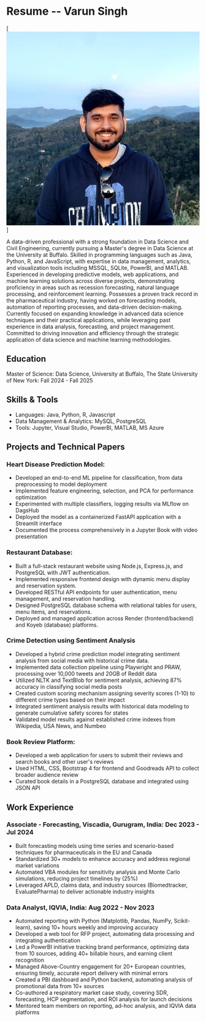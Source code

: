 # Resume -- Varun Singh

[![alt text](1702719279002.jpeg)]

A data-driven professional with a strong foundation in Data Science and Civil Engineering, currently pursuing a Master's degree in Data Science at the University at Buffalo. Skilled in programming languages such as Java, Python, R, and JavaScript, with expertise in data management, analytics, and visualization tools including MSSQL, SQLite, PowerBI, and MATLAB.
Experienced in developing predictive models, web applications, and machine learning solutions across diverse projects, demonstrating proficiency in areas such as recession forecasting, natural language processing, and reinforcement learning. Possesses a proven track record in the pharmaceutical industry, having worked on forecasting models, automation of reporting processes, and data-driven decision-making.
Currently focused on expanding knowledge in advanced data science techniques and their practical applications, while leveraging past experience in data analysis, forecasting, and project management. Committed to driving innovation and efficiency through the strategic application of data science and machine learning methodologies.


## Education
Master of Science: Data Science, University at Buffalo, The State University of New York:  Fall 2024 - Fall 2025


## Skills & Tools
- Languages: Java, Python, R, Javascript
- Data Management & Analytics: MySQL, PostgreSQL
- Tools: Jupyter, Visual Studio, PowerBI, MATLAB, MS Azure


## Projects and Technical Papers

### Heart Disease Prediction Model:
- Developed an end-to-end ML pipeline for classification, from data preprocessing to model deployment
- Implemented feature engineering, selection, and PCA for performance optimization
- Experimented with multiple classifiers, logging results via MLflow on DagsHub
- Deployed the model as a containerized FastAPI application with a Streamlit interface
- Documented the process comprehensively in a Jupyter Book with video presentation

### Restaurant Database:
- Built a full-stack restaurant website using Node.js, Express.js, and PostgreSQL with JWT authentication.
- Implemented responsive frontend design with dynamic menu display and reservation system.
- Developed RESTful API endpoints for user authentication, menu management, and reservation handling.
- Designed PostgreSQL database schema with relational tables for users, menu items, and reservations.
- Deployed and managed application across Render (frontend/backend) and Koyeb (database) platforms.

### Crime Detection using Sentiment Analysis
- Developed a hybrid crime prediction model integrating sentiment analysis from social media with historical crime data.
- Implemented data collection pipeline using Playwright and PRAW, processing over 10,000 tweets and 20GB of Reddit data
- Utilized NLTK and TextBlob for sentiment analysis, achieving 87% accuracy in classifying social media posts
- Created custom scoring mechanism assigning severity scores (1-10) to different crime types based on their impact
- Integrated sentiment analysis results with historical data modeling to generate cumulative safety scores for states
- Validated model results against established crime indexes from Wikipedia, USA News, and Numbeo

### Book Review Platform:
- Developed a web application for users to submit their reviews and search books and other user's reviews
- Used HTML, CSS, Bootstrap 4 for frontend and Goodreads API to collect broader audience review
- Curated book details in a PostgreSQL database and integrated using JSON API


## Work Experience

### Associate - Forecasting, Viscadia, Gurugram, India: Dec 2023 - Jul 2024
- Built forecasting models using time series and scenario-based techniques for pharmaceuticals in the EU and Canada
- Standardized 30+ models to enhance accuracy and address regional market variations
- Automated VBA modules for sensitivity analysis and Monte Carlo simulations, reducing project timelines by \(25\%\)
- Leveraged APLD, claims data, and industry sources (Biomedtracker, EvaluatePharma) to deliver actionable industry insights

### Data Analyst, IQVIA, India: Aug 2022 - Nov 2023
- Automated reporting with Python (Matplotlib, Pandas, NumPy, Scikit-learn), saving 10+ hours weekly and improving accuracy
- Developed a web tool for RFP project, automating data processing and integrating authentication
- Led a PowerBI initiative tracking brand performance, optimizing data from 10 sources, adding 40+ billable hours, and earning client recognition
- Managed Above-Country engagement for 20+ European countries, ensuring timely, accurate report delivery with minimal errors
- Created a PBI dashboard and Python backend, automating analysis of promotional data from 10+ sources
- Co-authored a respiratory market case study, covering SDR, forecasting, HCP segmentation, and ROI analysis for launch decisions
- Mentored team members on reporting, ad-hoc analysis, and IQVIA data platforms